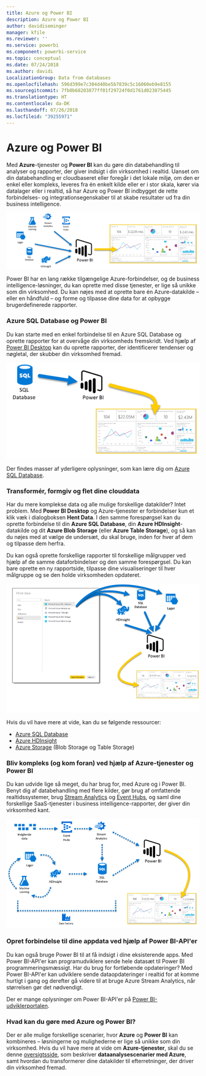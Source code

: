 ```yaml
---
title: Azure og Power BI
description: Azure og Power BI
author: davidiseminger
manager: kfile
ms.reviewer: ''
ms.service: powerbi
ms.component: powerbi-service
ms.topic: conceptual
ms.date: 07/24/2018
ms.author: davidi
LocalizationGroup: Data from databases
ms.openlocfilehash: 596d399e7c304d40be5b7839c5c16060eb9e8155
ms.sourcegitcommit: 7fb0b68203877ff01f29724f0d1761d023075445
ms.translationtype: HT
ms.contentlocale: da-DK
ms.lasthandoff: 07/26/2018
ms.locfileid: "39255971"
---
```

# <a name="azure-and-power-bi"></a>Azure og Power BI
Med **Azure**-tjenester og **Power BI** kan du gøre din databehandling til analyser og rapporter, der giver indsigt i din virksomhed i realtid. Uanset om din databehandling er cloudbaseret eller foregår i det lokale miljø, om den er enkel eller kompleks, leveres fra én enkelt kilde eller er i stor skala, kører via datalager eller i realtid, så har Azure og Power BI indbygget de rette forbindelses- og integrationsegenskaber til at skabe resultater ud fra din business intelligence.

![](media/service-azure-and-power-bi/azure_1.png)

Power BI har en lang række tilgængelige Azure-forbindelser, og de business intelligence-løsninger, du kan oprette med disse tjenester, er lige så unikke som din virksomhed. Du kan nøjes med at oprette bare én Azure-datakilde – eller en håndfuld – og forme og tilpasse dine data for at opbygge brugerdefinerede rapporter.

### <a name="azure-sql-database-and-power-bi"></a>Azure SQL Database og Power BI
Du kan starte med en enkel forbindelse til en Azure SQL Database og oprette rapporter for at overvåge din virksomheds fremskridt. Ved hjælp af [Power BI Desktop](desktop-getting-started.md) kan du oprette rapporter, der identificerer tendenser og nøgletal, der skubber din virksomhed fremad.

![](media/service-azure-and-power-bi/azure_2_sqltopbi.png)

Der findes masser af yderligere oplysninger, som kan lære dig om [Azure SQL Database](http://azure.microsoft.com/services/sql-database/).

### <a name="transform-shape-and-merge-your-cloud-data"></a>Transformér, formgiv og flet dine clouddata
Har du mere komplekse data og alle mulige forskellige datakilder? Intet problem. Med **Power BI Desktop** og Azure-tjenester er forbindelser kun et klik væk i dialogboksen **Hent Data**. I den samme forespørgsel kan du oprette forbindelse til din **Azure SQL Database**, din **Azure HDInsight**-datakilde og dit **Azure Blob Storage** (eller **Azure Table Storage**), og så kan du nøjes med at vælge de undersæt, du skal bruge, inden for hver af dem og tilpasse dem herfra.

Du kan også oprette forskellige rapporter til forskellige målgrupper ved hjælp af de samme dataforbindelser og den samme forespørgsel. Du kan bare oprette en ny rapportside, tilpasse dine visualiseringer til hver målgruppe og se den holde virksomheden opdateret.

![](media/service-azure-and-power-bi/azure_3_multipletopbi.png)

Hvis du vil have mere at vide, kan du se følgende ressourcer:

* [Azure SQL Database](http://azure.microsoft.com/services/sql-database/)
* [Azure HDInsight](http://azure.microsoft.com/services/hdinsight/)
* [Azure Storage](http://azure.microsoft.com/services/storage/) (Blob Storage og Table Storage)

### <a name="get-complex-and-ahead-using-azure-services-and-power-bi"></a>Bliv kompleks (og kom foran) ved hjælp af Azure-tjenester og Power BI
Du kan udvide lige så meget, du har brug for, med Azure og i Power BI. Benyt dig af databehandling med flere kilder, gør brug af omfattende realtidssystemer, brug [Stream Analytics](http://azure.microsoft.com/services/stream-analytics/) og [Event Hubs](http://azure.microsoft.com/services/event-hubs/), og saml dine forskellige SaaS-tjenester i business intelligence-rapporter, der giver din virksomhed kant.

![](media/service-azure-and-power-bi/azure_4_complex.png)

### <a name="connect-your-app-data-using-power-bi-apis"></a>Opret forbindelse til dine appdata ved hjælp af Power BI-API'er
Du kan også bruge Power BI til at få indsigt i dine eksisterende apps. Med Power BI-API'er kan programudviklere sende hele datasæt til Power BI programmeringsmæssigt. Har du brug for fortløbende opdateringer? Med Power BI-API'er kan udviklere sende dataopdateringer i realtid for at komme hurtigt i gang og derefter gå videre til at bruge Azure Stream Analytics, når størrelsen gør det nødvendigt.

Der er mange oplysninger om Power BI-API'er på [Power BI-udviklerportalen](http://dev.powerbi.com). 

### <a name="what-could-you-do-with-azure-and-power-bi"></a>Hvad kan du gøre med Azure og Power BI?
Der er alle mulige forskellige scenarier, hvor **Azure** og **Power BI** kan kombineres – løsningerne og mulighederne er lige så unikke som din virksomhed. Hvis du vil have mere at vide om **Azure-tjenester**, skal du se denne [oversigtsside](http://go.microsoft.com/fwlink/?LinkId=535031&clcid=0x409), som beskriver **dataanalysescenarier med Azure**, samt hvordan du transformerer dine datakilder til efterretninger, der driver din virksomhed fremad.

